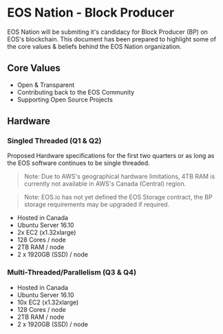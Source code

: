 # EOS Nation - Block Producer

EOS Nation will be submiting it's candidacy for Block Producer (BP) on EOS's blockchain. This document has been prepared to highlight some of the core values & beliefs behind the EOS Nation organization.

## Core Values

- Open & Transparent
- Contributing back to the EOS Community
- Supporting Open Source Projects

## Hardware

### Singled Threaded (Q1 & Q2)

Proposed Hardware specifications for the first two quarters or as long as the EOS software continues to be single threaded. 

> Note: Due to AWS's geographical hardware limitations, 4TB RAM is currently not available in AWS's Canada (Central) region.

> Note: EOS.io has not yet defined the EOS Storage contract, the BP storage requirements may be upgraded if required.

- Hosted in Canada
- Ubuntu Server 16.10 
- 2x EC2 (x1.32xlarge)
- 128 Cores / node
- 2TB RAM / node
- 2 x 1920GB (SSD) / node

### Multi-Threaded/Parallelism (Q3 & Q4)

- Hosted in Canada
- Ubuntu Server 16.10 
- 10x EC2 (x1.32xlarge)
- 128 Cores / node
- 2TB RAM / node
- 2 x 1920GB (SSD) / node
